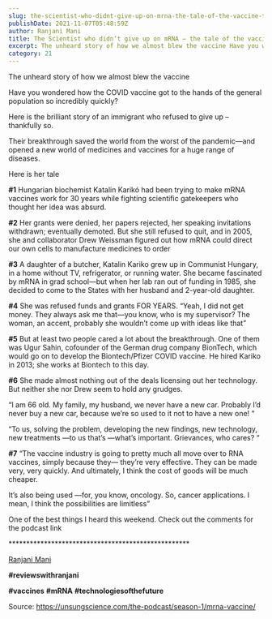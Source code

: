```yaml
---
slug: the-scientist-who-didnt-give-up-on-mrna-the-tale-of-the-vaccine-that-almost-didnt-make-it
publishDate: 2021-11-07T05:48:59Z
author: Ranjani Mani
title: The Scientist who didn’t give up on mRNA – the tale of the vaccine that almost didn’t make it 
excerpt: The unheard story of how we almost blew the vaccine Have you wondered how the COVID vaccine got to the hands of the general population so incredibly quickly? Here is the brilliant story of an immigrant who refused to give up – thankfully so. Their breakthrough saved the world from the worst of the pandemic—and  ... 
category: 21
---
```


The unheard story of how we almost blew the vaccine

Have you wondered how the COVID vaccine got to the hands of the general population so incredibly quickly?

Here is the brilliant story of an immigrant who refused to give up – thankfully so.

Their breakthrough saved the world from the worst of the pandemic—and opened a new world of medicines and vaccines for a huge range of diseases.

Here is her tale

**#1** Hungarian biochemist Katalin Karikó had been trying to make mRNA vaccines work for 30 years while fighting scientific gatekeepers who thought her idea was absurd.

**#2** Her grants were denied, her papers rejected, her speaking invitations withdrawn; eventually demoted. But she still refused to quit, and in 2005, she and collaborator Drew Weissman figured out how mRNA could direct our own cells to manufacture medicines to order

**#3** A daughter of a butcher, Katalin Kariko grew up in Communist Hungary, in a home without TV, refrigerator, or running water. She became fascinated by mRNA in grad school—but when her lab ran out of funding in 1985, she decided to come to the States with her husband and 2-year-old daughter. 

**#4** She was refused funds and grants FOR YEARS. “Yeah, I did not get money. They always ask me that—you know, who is my supervisor? The woman, an accent, probably she wouldn’t come up with ideas like that”

**#5** But at least two people cared a lot about the breakthrough. One of them was Ugur Sahin, cofounder of the German drug company BionTech, which would go on to develop the Biontech/Pfizer COVID vaccine. He hired Kariko in 2013; she works at Biontech to this day. 

**#6** She made almost nothing out of the deals licensing out her technology. But neither she nor Drew seem to hold any grudges.

“I am 66 old. My family, my husband, we never have a new car. Probably I’d never buy a new car, because we’re so used to it not to have a new one! “

“To us, solving the problem, developing the new findings, new technology, new treatments —to us that’s —what’s important. Grievances, who cares? “

**#7** “The vaccine industry is going to pretty much all move over to RNA vaccines, simply because they— they’re very effective. They can be made very, very quickly. And ultimately, I think the cost of goods will be much cheaper. 

It’s also being used —for, you know, oncology. So, cancer applications. I mean, I think the possibilities are limitless”

One of the best things I heard this weekend. Check out the comments for the podcast link

\*\*\*\*\*\*\*\*\*\*\*\*\*\*\*\*\*\*\*\*\*\*\*\*\*\*\*\*\*\*\*\*\*\*\*\*\*\*\*\*\*\*\*\*\*\*\*\*\*\*\*

[Ranjani Mani](https://www.linkedin.com/feed/#)

**#reviewswithranjani**

**#vaccines** **#mRNA** **#technologiesofthefuture**

Source: https://unsungscience.com/the-podcast/season-1/mrna-vaccine/